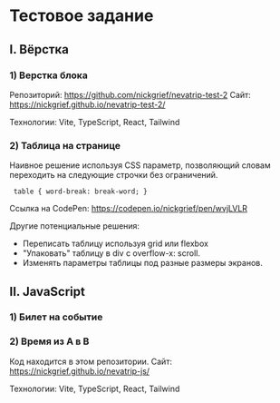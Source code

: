 
# Тестовое задание

## I. Вёрстка

### 1) Верстка блока

Репозиторий: https://github.com/nickgrief/nevatrip-test-2
Сайт: https://nickgrief.github.io/nevatrip-test-2/

Технологии: Vite, TypeScript, React, Tailwind

### 2) Таблица на странице

Наивное решение используя CSS параметр, позволяющий словам переходить на следующие строчки без ограничений.

` table {
    word-break: break-word;
}`

Ссылка на CodePen: https://codepen.io/nickgrief/pen/wvjLVLR

Другие потенциальные решения:
* Переписать таблицу используя grid или flexbox
* "Упаковать" таблицу в div с overflow-x: scroll. 
* Изменять параметры таблицы под разные размеры экранов.

## II. JavaScript

### 1) Билет на событие

### 2) Время из A в B

Код находится в этом репозитории.
Сайт: https://nickgrief.github.io/nevatrip-js/

Технологии: Vite, TypeScript, React, Tailwind

